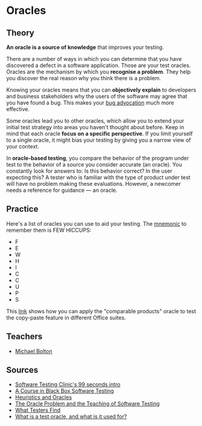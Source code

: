 # Oracles

## Theory

**An oracle is a source of knowledge** that improves your testing.

There are a number of ways in which you can determine that you have discovered a defect in a software application. Those are your test oracles. Oracles are the mechanism by which you **recognise a problem**. They help you discover the real reason why you think there is a problem.

Knowing your oracles means that you can **objectively explain** to developers and business stakeholders why the users of the software may agree that you have found a bug. This makes your [bug advocation](#) much more effective.

Some oracles lead you to other oracles, which allow you to extend your initial test strategy into areas you haven't thought about before. Keep in mind that each oracle **focus on a specific perspective**. If you limit yourself to a single oracle, it might bias your testing by giving you a narrow view of your context.

In **oracle-based testing**, you compare the behavior of the program under test to the behavior of a source you consider accurate (an oracle). You constantly look for answers to: Is this behavior correct? In the user expecting this? A tester who is familiar with the type of product under test will have no problem making these evaluations. However, a newcomer needs a reference for guidance — an oracle.

## Practice

Here's a list of oracles you can use to aid your testing. The [mnemonic](#) to remember them is FEW HICCUPS:

- F
- E
- W
- H
- I
- C
- C
- U
- P
- S

This [link](http://www.testingeducation.org/k04/examples/obas05s.html) shows how you can apply the "comparable products" oracle to test the copy-paste feature in different Office suites.

## Teachers

- [Michael Bolton](http://www.developsense.com/blog/)

## Sources

- [Software Testing Clinic's 99 seconds intro](https://dojo.ministryoftesting.com/lessons/99-second-introduction-to-oracles)
- [A Course in Black Box Software Testing](http://www.testingeducation.org/k04/OracleExamples.htm)
- [Heuristics and Oracles](https://katrinatester.blogspot.pt/2014/09/heuristics-and-oracles.html)
- [The Oracle Problem and the Teaching of Software Testing](http://kaner.com/?p=190)
- [What Testers Find](http://www.satisfice.com/blog/archives/572)
- [What is a test oracle, and what is it used for?](https://stackoverflow.com/a/23971174/675577)